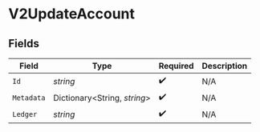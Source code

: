 # V2UpdateAccount


## Fields

| Field                        | Type                         | Required                     | Description                  |
| ---------------------------- | ---------------------------- | ---------------------------- | ---------------------------- |
| `Id`                         | *string*                     | :heavy_check_mark:           | N/A                          |
| `Metadata`                   | Dictionary<String, *string*> | :heavy_check_mark:           | N/A                          |
| `Ledger`                     | *string*                     | :heavy_check_mark:           | N/A                          |